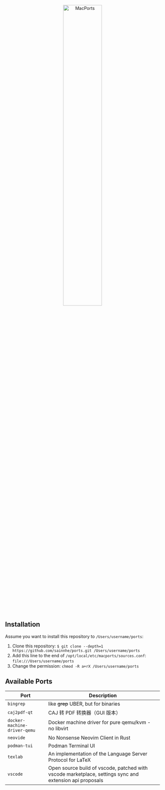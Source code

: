 <p align="center">
  <a href="#installation">
    <img src="https://gitlab.com/sainnhe/img/-/raw/master/logo-macports.png" alt="MacPorts" width="50%" height="50%">
  </a>
  <br><br>
</p>

## Installation

Assume you want to install this repository to `/Users/username/ports`:

1. Clone this repository: `$ git clone --depth=1 https://github.com/sainnhe/ports.git /Users/username/ports`
2. Add this line to the end of `/opt/local/etc/macports/sources.conf`: `file:///Users/username/ports`
3. Change the permission: `chmod -R a+rX /Users/username/ports`

## Available Ports

| Port                         | Description                                                                                             |
| ---------------------------- | ------------------------------------------------------------------------------------------------------- |
| `bingrep`                    | like ~~grep~~ UBER, but for binaries                                                                    |
| `caj2pdf-qt`                 | CAJ 转 PDF 转换器（GUI 版本）                                                                           |
| `docker-machine-driver-qemu` | Docker machine driver for pure qemu/kvm - no libvirt                                                    |
| `neovide`                    | No Nonsense Neovim Client in Rust                                                                       |
| `podman-tui`                 | Podman Terminal UI                                                                                      |
| `texlab`                     | An implementation of the Language Server Protocol for LaTeX                                             |
| `vscode`                     | Open source build of vscode, patched with vscode marketplace, settings sync and extension api proposals |
